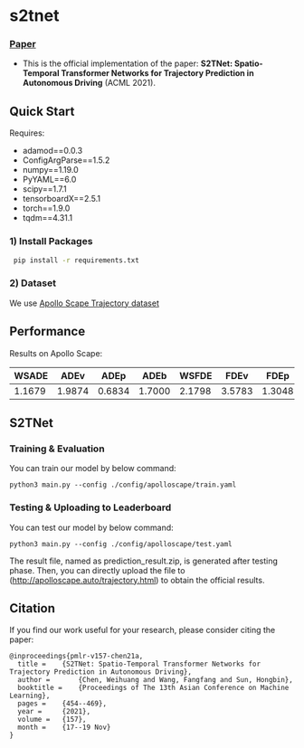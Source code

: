 # s2tnet

### [Paper](https://proceedings.mlr.press/v157/chen21a.html) 
- This is the official implementation of the paper: **S2TNet: Spatio-Temporal Transformer Networks for Trajectory Prediction in Autonomous Driving** (ACML 2021).

## Quick Start

Requires:

* adamod==0.0.3
* ConfigArgParse==1.5.2
* numpy==1.19.0
* PyYAML==6.0
* scipy==1.7.1
* tensorboardX==2.5.1
* torch==1.9.0
* tqdm==4.31.1

### 1) Install Packages

``` bash
 pip install -r requirements.txt
```

### 2) Dataset

We use [Apollo Scape Trajectory dataset](http://apolloscape.auto/trajectory.html)

## Performance

Results on Apollo Scape:

<table class="tg">
<thead>
  <tr>
    <th class="tg-c3ow">WSADE</th>
    <th class="tg-c3ow">ADEv</th>
    <th class="tg-c3ow">ADEp</th>
    <th class="tg-c3ow">ADEb</th>
    <th class="tg-c3ow">WSFDE</th>
    <th class="tg-c3ow">FDEv</th>
    <th class="tg-c3ow">FDEp</th>
    <th class="tg-c3ow">FDEb</th>
  </tr>
</thead>
<tbody>
  <tr>
    <td class="tg-c3ow">1.1679</td>
    <td class="tg-c3ow">1.9874</td>
    <td class="tg-c3ow">0.6834</td>
    <td class="tg-c3ow">1.7000</td>
    <td class="tg-c3ow">2.1798</td>
    <td class="tg-c3ow">3.5783</td>
    <td class="tg-c3ow">1.3048</td>
    <td class="tg-c3ow">3.2151</td>
  </tr>
</tbody>
</table>

## S2TNet

### Training & Evaluation
You can train our model by below command:
```
python3 main.py --config ./config/apolloscape/train.yaml
```
### Testing & Uploading to Leaderboard
You can test our model by below command:
```
python3 main.py --config ./config/apolloscape/test.yaml
```
The result file, named as prediction_result.zip, is generated after testing phase.
Then, you can directly upload the file to (http://apolloscape.auto/trajectory.html) to obtain the official results.



## Citation
If you find our work useful for your research, please consider citing the paper:
```
@inproceedings{pmlr-v157-chen21a,
  title = 	 {S2TNet: Spatio-Temporal Transformer Networks for Trajectory Prediction in Autonomous Driving},
  author =       {Chen, Weihuang and Wang, Fangfang and Sun, Hongbin},
  booktitle = 	 {Proceedings of The 13th Asian Conference on Machine Learning},
  pages = 	 {454--469},
  year = 	 {2021},
  volume = 	 {157},
  month = 	 {17--19 Nov}
}

```